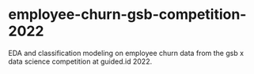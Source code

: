 # employee-churn-gsb-competition-2022
EDA and classification modeling on employee churn data from the gsb x data science competition at guided.id 2022.

